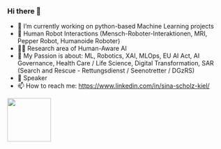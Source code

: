 ### Hi there 👋

- 🔭 I’m currently working on python-based Machine Learning projects
- :robot: Human Robot Interactions (Mensch-Roboter-Interaktionen, MRI, Pepper Robot, Humanoide Roboter)
- :woman_scientist: Research area of Human-Aware AI
- :compass: My Passion is about: ML, Robotics, XAI, MLOps, EU AI Act, AI Governance, Health Care / Life Science, Digital Transformation, SAR (Search and Rescue - Rettungsdienst / Seenotretter / DGzRS)
- :microphone: Speaker 
- 📫 How to reach me: https://www.linkedin.com/in/sina-scholz-kiel/

<img src="https://github.com/sina2025/sina2025/blob/main/sina_und_pepper_1000134670.jpg)" width="100">


<!--

![alt text](https://github.com/sina2025/sina2025/blob/main/sina_und_pepper_1000134670.jpg?raw=true "Pepper")

**sina2025/sina2025** is a ✨ _special_ ✨ repository because its `README.md` (this file) appears on your GitHub profile.

Here are some ideas to get you started:

- 🔭 I’m currently working on ...
- 🌱 I’m currently learning ...
- 👯 I’m looking to collaborate on ...
- 🤔 I’m looking for help with ...
- 💬 Ask me about ...
- 📫 How to reach me: ...
- 😄 Pronouns: ...
- ⚡ Fun fact: ...
-->
